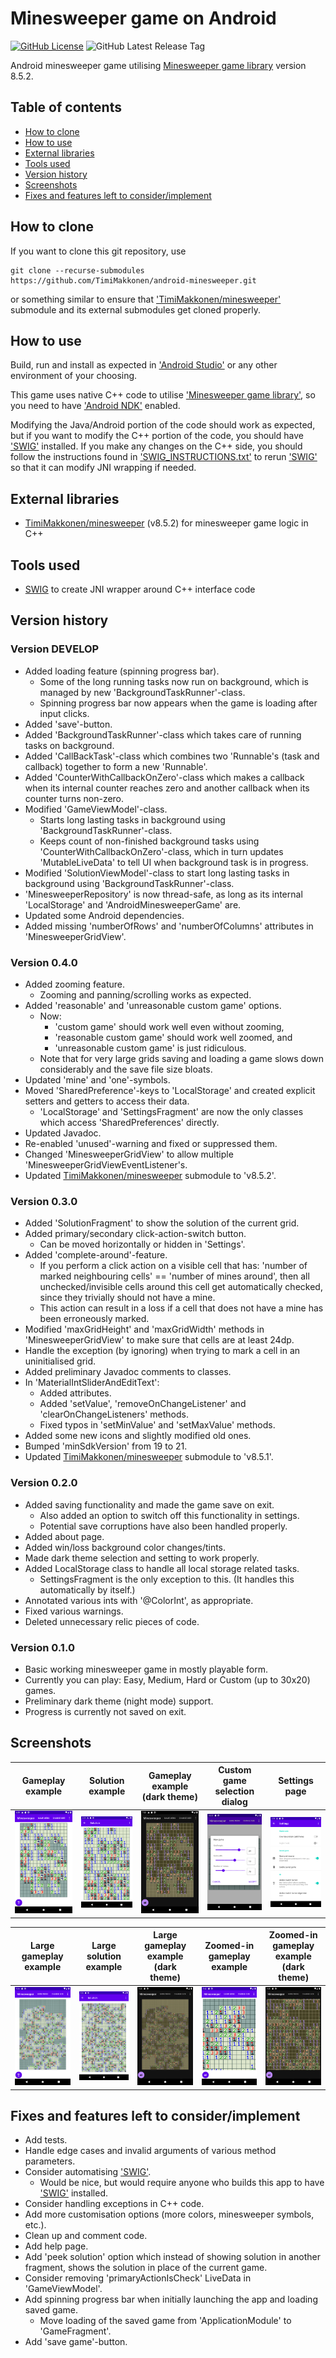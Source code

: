 # Minesweeper game on Android

[![GitHub License](https://img.shields.io/github/license/TimiMakkonen/android-minesweeper)](/LICENSE)
![GitHub Latest Release Tag](https://img.shields.io/github/v/tag/TimiMakkonen/android-minesweeper)

Android minesweeper game utilising [Minesweeper game library](https://github.com/TimiMakkonen/minesweeper) version 8.5.2.

## Table of contents

* [How to clone](#how-to-clone)
* [How to use](#how-to-use)
* [External libraries](#external-libraries)
* [Tools used](#tools-used)
* [Version history](#version-history)
* [Screenshots](#screenshots)
* [Fixes and features left to consider/implement](#fixes-and-features-left-to-considerimplement)

## How to clone

If you want to clone this git repository, use

```console
git clone --recurse-submodules https://github.com/TimiMakkonen/android-minesweeper.git
```

or something similar to ensure that ['TimiMakkonen/minesweeper'](https://github.com/TimiMakkonen/minesweeper) submodule and its external submodules get cloned properly.

## How to use

Build, run and install as expected in ['Android Studio'](https://developer.android.com/studio) or any other environment of your choosing.

This game uses native C++ code to utilise ['Minesweeper game library'](https://github.com/TimiMakkonen/minesweeper), so you need to have ['Android NDK'](https://developer.android.com/ndk) enabled.

Modifying the Java/Android portion of the code should work as expected, but if you want to modify the C++ portion of the code, you should have ['SWIG'](http://www.swig.org) installed. If you make any changes on the C++ side, you should follow the instructions found in ['SWIG_INSTRUCTIONS.txt'](/app/src/main/cpp/SWIG_INSTRUCTIONS.txt) to rerun ['SWIG'](http://www.swig.org) so that it can modify JNI wrapping if needed.

## External libraries

* [TimiMakkonen/minesweeper](https://github.com/TimiMakkonen/minesweeper) (v8.5.2) for minesweeper game logic in C++

## Tools used

* [SWIG](http://www.swig.org) to create JNI wrapper around C++ interface code

## Version history

### Version DEVELOP

* Added loading feature (spinning progress bar).
  * Some of the long running tasks now run on background, which is
    managed by new 'BackgroundTaskRunner'-class.
  * Spinning progress bar now appears when the game is loading after
    input clicks.
* Added 'save'-button.
* Added 'BackgroundTaskRunner'-class which takes care of running tasks
  on background.
* Added 'CallBackTask'-class which combines two 'Runnable's (task and
  callback) together to form a new 'Runnable'.
* Added 'CounterWithCallbackOnZero'-class which makes a callback when
  its internal counter reaches zero and another callback when its
  counter turns non-zero.
* Modified 'GameViewModel'-class.
  * Starts long lasting tasks in background using
    'BackgroundTaskRunner'-class.
  * Keeps count of non-finished background tasks using
    'CounterWithCallbackOnZero'-class, which in turn updates
    'MutableLiveData' to tell UI when background task is in progress.
* Modified 'SolutionViewModel'-class to start long lasting tasks in
  background using 'BackgroundTaskRunner'-class.
* 'MinesweeperRepository' is now thread-safe, as long as its internal
  'LocalStorage' and 'AndroidMinesweeperGame' are.
* Updated some Android dependencies.
* Added missing 'numberOfRows' and 'numberOfColumns' attributes in
  'MinesweeperGridView'.

### Version 0.4.0

* Added zooming feature.
  * Zooming and panning/scrolling works as expected.
* Added 'reasonable' and 'unreasonable custom game' options.
  * Now:
    * 'custom game' should work well even without zooming,
    * 'reasonable custom game' should work well zoomed, and
    * 'unreasonable custom game' is just ridiculous.
  * Note that for very large grids saving and loading a game slows down
    considerably and the save file size bloats.
* Updated 'mine' and 'one'-symbols.
* Moved 'SharedPreference'-keys to 'LocalStorage' and created explicit
  setters and getters to access their data.
  * 'LocalStorage' and 'SettingsFragment' are now the only classes which
    access 'SharedPreferences' directly.
* Updated Javadoc.
* Re-enabled 'unused'-warning and fixed or suppressed them.
* Changed 'MinesweeperGridView' to allow multiple
  'MinesweeperGridViewEventListener's.
* Updated [TimiMakkonen/minesweeper](https://github.com/TimiMakkonen/minesweeper) submodule to 'v8.5.2'.


### Version 0.3.0

* Added 'SolutionFragment' to show the solution of the current grid.
* Added primary/secondary click-action-switch button.
  * Can be moved horizontally or hidden in 'Settings'.
* Added 'complete-around'-feature.
  * If you perform a click action on a visible cell that has: 'number of
    marked neighbouring cells' == 'number of mines around', then all
    unchecked/invisible cells around this cell get automatically
    checked, since they trivially should not have a mine.
  * This action can result in a loss if a cell that does not have a mine
    has been erroneously marked.
* Modified 'maxGridHeight' and 'maxGridWidth' methods in
  'MinesweeperGridView' to make sure that cells are at least 24dp.
* Handle the exception (by ignoring) when trying to mark a cell in an
  uninitialised grid.
* Added preliminary Javadoc comments to classes.
* In 'MaterialIntSliderAndEditText':
  * Added attributes.
  * Added 'setValue', 'removeOnChangeListener' and
    'clearOnChangeListeners' methods.
  * Fixed typos in 'setMinValue' and 'setMaxValue' methods.
* Added some new icons and slightly modified old ones.
* Bumped 'minSdkVersion' from 19 to 21.
* Updated [TimiMakkonen/minesweeper](https://github.com/TimiMakkonen/minesweeper) submodule to 'v8.5.1'.

### Version 0.2.0

* Added saving functionality and made the game save on exit.
  * Also added an option to switch off this functionality in settings.
  * Potential save corruptions have also been handled properly.
* Added about page.
* Added win/loss background color changes/tints.
* Made dark theme selection and setting to work properly.
* Added LocalStorage class to handle all local storage related tasks.
  * SettingsFragment is the only exception to this.
    (It handles this automatically by itself.)
* Annotated various ints with '@ColorInt', as appropriate.
* Fixed various warnings.
* Deleted unnecessary relic pieces of code.

### Version 0.1.0

* Basic working minesweeper game in mostly playable form.
* Currently you can play: Easy, Medium, Hard or Custom (up to 30x20) games.
* Preliminary dark theme (night mode) support.
* Progress is currently not saved on exit.

## Screenshots

Gameplay example | Solution example | Gameplay example (dark theme) | Custom game selection dialog | Settings page
-----------------|------------------|-------------------------------|------------------------------|--------------
[![Gameplay example](/screenshots/v0.3.0/GamePlay_v0.3.0.png "Gameplay example")](/screenshots/v0.3.0/GamePlay_v0.3.0.png) | [![Solution example](/screenshots/v0.3.0/Solution_v0.3.0.png "Solution example")](/screenshots/v0.3.0/Solution_v0.3.0.png) | [![Gameplay example (dark theme)](/screenshots/v0.3.0/GamePlay_DarkTheme_v0.3.0.png "Gameplay example (dark theme)")](/screenshots/v0.3.0/GamePlay_DarkTheme_v0.3.0.png) | [![Custom game selection dialog](/screenshots/v0.1.0/CustomGameSelection_v0.1.0.png "Custom game selection dialog")](/screenshots/v0.1.0/CustomGameSelection_v0.1.0.png) | [![Settings page](/screenshots/v0.3.0/Settings_v0.3.0.png "Settings page")](/screenshots/v0.3.0/Settings_v0.3.0.png)

Large gameplay example | Large solution example | Large gameplay example (dark theme) | Zoomed-in gameplay example | Zoomed-in gameplay example (dark theme)
-----------------------|------------------------|-------------------------------------|----------------------------|----------------------------------------
[![Large gameplay example](/screenshots/v0.4.0/GamePlay_LargeGame_v0.4.0.png "Large gameplay example")](/screenshots/v0.4.0/GamePlay_LargeGame_v0.4.0.png) | [![Large solution example](/screenshots/v0.4.0/Solution_LargeGame_v0.4.0.png "Large solution example")](/screenshots/v0.4.0/Solution_LargeGame_v0.4.0.png) | [![Large gameplay example (dark theme)](/screenshots/v0.4.0/GamePlay_DarkTheme_LargeGame_v0.4.0.png "Large gameplay example (dark theme)")](/screenshots/v0.4.0/GamePlay_DarkTheme_LargeGame_v0.4.0.png) | [![Zoomed-in gameplay example](/screenshots/v0.4.0/ZoomedIn_GamePlay_LargeGame_v0.4.0.png "Zoomed-in gameplay example")](/screenshots/v0.4.0/ZoomedIn_GamePlay_LargeGame_v0.4.0.png) | [![Zoomed-in gameplay example (dark theme)](/screenshots/v0.4.0/ZoomedIn_GamePlay_DarkTheme_LargeGame_v0.4.0.png "Zoomed-in gameplay example (dark theme)")](/screenshots/v0.4.0/ZoomedIn_GamePlay_DarkTheme_LargeGame_v0.4.0.png)

## Fixes and features left to consider/implement

* Add tests.
* Handle edge cases and invalid arguments of various method parameters.
* Consider automatising ['SWIG'](http://www.swig.org).
  * Would be nice, but would require anyone who builds this app to have ['SWIG'](http://www.swig.org) installed.
* Consider handling exceptions in C++ code.
* Add more customisation options (more colors, minesweeper symbols, etc.).
* Clean up and comment code.
* Add help page.
* Add 'peek solution' option which instead of showing solution in
  another fragment, shows the solution in place of the current game.
* Consider removing 'primaryActionIsCheck' LiveData in 'GameViewModel'.
* Add spinning progress bar when initially launching the app and loading saved game.
  * Move loading of the saved game from 'ApplicationModule' to 'GameFragment'.
* Add 'save game'-button.
